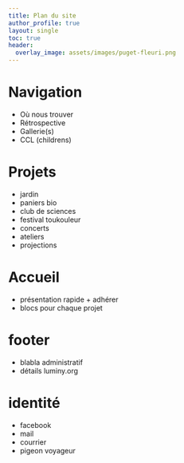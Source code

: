 ```yaml
---
title: Plan du site
author_profile: true
layout: single
toc: true
header:
  overlay_image: assets/images/puget-fleuri.png
---
```

# Navigation
  - Où nous trouver
  - Rétrospective
  - Gallerie(s)
  - CCL (childrens)

# Projets
 - jardin
 - paniers bio
 - club de sciences
 - festival toukouleur
 - concerts
 - ateliers
 - projections

# Accueil
  - présentation rapide + adhérer
  - blocs pour chaque projet

# footer
  - blabla administratif
  - détails luminy.org

# identité
  - facebook
  - mail
  - courrier
  - pigeon voyageur
